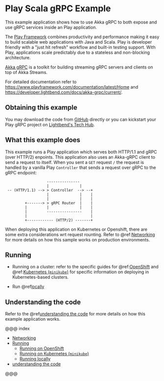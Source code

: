 # Play Scala gRPC Example

This example application shows how to use Akka gRPC to both expose and use gRPC services inside an Play application.

The [Play Framework](https://www.playframework.com/) combines productivity and performance making it easy to build
scalable web applications with Java and Scala. Play is developer friendly with a "just hit refresh" workflow and
built-in testing support. With Play, applications scale predictably due to a stateless and non-blocking architecture.

[Akka gRPC](https://developer.lightbend.com/docs/akka-grpc/current/overview.html) is a toolkit for building streaming
gRPC servers and clients on top of Akka Streams.

For detailed documentation refer to https://www.playframework.com/documentation/latest/Home and https://developer.lightbend.com/docs/akka-grpc/current/.

## Obtaining this example

You may download the code from [GitHub](https://github.com/playframework/play-scala-grpc-example) directly or you can
kickstart your Play gRPC project on [Lightbend's Tech Hub](https://developer.lightbend.com/start/?group=play&project=play-scala-grpc-example).

## What this example does

This example runs a Play application which serves both HTTP/1.1 and gRPC (over HTTP/2) enpoints. This application also
uses an Akka-gRPC client to send a request to itself. When you sent a `GET` request `/` the request is handled by a
vanilla Play `Controller` that sends a request over gRPC to the gRPC endpoint:


```
                   ---------------
                   |              |
 -- (HTTP/1.1) --> > Controller  --> --+
                   |              |    |
                   |              |    |
         +-------> > gRPC Router  |    |
         |         |              |    |
         |         ----------------    |
         |                             |
         +------------ (HTTP/2) -------+

```

When deploying this application on Kubernetes or Openshift, there are some extra considerations wrt request rounting.
Refer to @ref:[Networking](networking.md) for more details on how this sample works on production environments.

## Running

* Running on a cluster: refer to the specific guides for @ref:[OpenShift](openshift.md) and @ref:[Kubernetes (`minikube`)](kubernetes.md)
for specific information on deploying in Kubernetes-based clusters.

* Run @ref[locally](locally.md)


## Understanding the code

Refer to the @ref[understanding the code](code-details.md) for more details on how this example application works.

@@@ index

 * [Networking](networking.md)
 * [Running](running.md)
     * [Running on OpenShift](openshift.md)
     * [Running on Kubernetes (`minikube`)](kubernetes.md)
     * [Running locally](locally.md)
 * [understanding the code](code-details.md)

@@@
